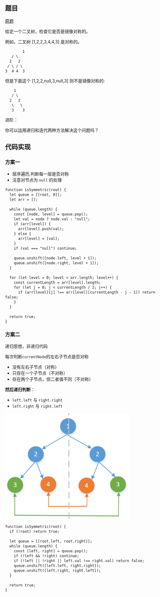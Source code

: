 ## 题目

[原题](https://leetcode-cn.com/leetbook/read/top-interview-questions-easy/xn7ihv/)

给定一个二叉树，检查它是否是镜像对称的。

 

例如，二叉树 [1,2,2,3,4,4,3] 是对称的。

    		1
       / \
      2   2
     / \ / \
    3  4 4  3



但是下面这个 [1,2,2,null,3,null,3] 则不是镜像对称的:

        1
       / \
      2   2
       \   \
       3    3

进阶：

你可以运用递归和迭代两种方法解决这个问题吗？

## 代码实现

### 方案一

* 层序遍历,判断每一层是否对称
* 注意对节点为 `null` 的处理

```
function isSymmetric(root) {
  let queue = [[root, 0]];
  let arr = [];

  while (queue.length) {
    const [node, level] = queue.pop();
    let val = node ? node.val : "null";
    if (arr[level]) {
      arr[level].push(val);
    } else {
      arr[level] = [val];
    }
    if (val === "null") continue;

    queue.unshift([node.left, level + 1]);
    queue.unshift([node.right, level + 1]);
  }

  for (let level = 0; level < arr.length; level++) {
    const currentLength = arr[level].length;
    for (let j = 0; j < currentLength / 2; j++) {
      if (arr[level][j] !== arr[level][currentLength - j - 1]) return false;
    }
  }

  return true;
}
```

### 方案二

递归思想，非递归代码

每次判断`currentNode`的左右子节点是否对称

* 没有左右子节点（对称）
* 只存在一个子节点（不对称）
* 存在两个子节点，但二者值不同（不对称）

**然后递归判断**：

* `left.left` 与 `right.right`
* `left.right` 与 `right.left`

<img src="对称二叉树.assets/01.png" alt="01" style="zoom:67%;" />

```
function isSymmetric(root) {
  if (!root) return true;

  let queue = [[root.left, root.right]];
  while (queue.length) {
    const [left, right] = queue.pop();
    if (!left && !right) continue;
    if (!left || !right || left.val !== right.val) return false;
    queue.unshift([left.left, right.right]);
    queue.unshift([left.right, right.left]);
  }

  return true;
}
```

